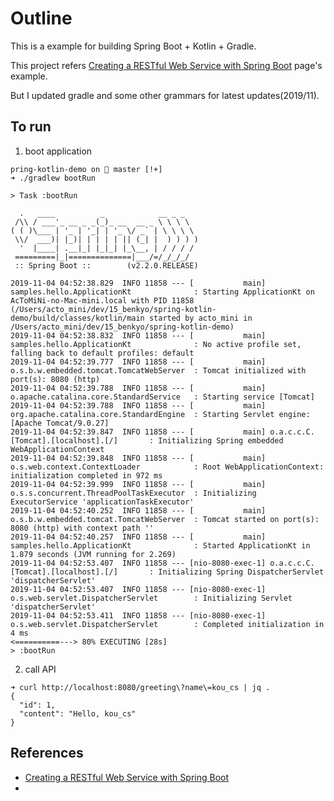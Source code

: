 # Outline

This is a example for building Spring Boot + Kotlin + Gradle.

This project refers [Creating a RESTful Web Service with Spring Boot](https://kotlinlang.org/docs/tutorials/spring-boot-restful.html) page's example.   

But I updated gradle and some other grammars for latest updates(2019/11).

## To run

1. boot application
```shell script
pring-kotlin-demo on  master [!+]
➜ ./gradlew bootRun

> Task :bootRun

  .   ____          _            __ _ _
 /\\ / ___'_ __ _ _(_)_ __  __ _ \ \ \ \
( ( )\___ | '_ | '_| | '_ \/ _` | \ \ \ \
 \\/  ___)| |_)| | | | | || (_| |  ) ) ) )
  '  |____| .__|_| |_|_| |_\__, | / / / /
 =========|_|==============|___/=/_/_/_/
 :: Spring Boot ::        (v2.2.0.RELEASE)

2019-11-04 04:52:38.829  INFO 11858 --- [           main] samples.hello.ApplicationKt              : Starting ApplicationKt on AcToMiNi-no-Mac-mini.local with PID 11858 (/Users/acto_mini/dev/15_benkyo/spring-kotlin-demo/build/classes/kotlin/main started by acto_mini in /Users/acto_mini/dev/15_benkyo/spring-kotlin-demo)
2019-11-04 04:52:38.832  INFO 11858 --- [           main] samples.hello.ApplicationKt              : No active profile set, falling back to default profiles: default
2019-11-04 04:52:39.777  INFO 11858 --- [           main] o.s.b.w.embedded.tomcat.TomcatWebServer  : Tomcat initialized with port(s): 8080 (http)
2019-11-04 04:52:39.788  INFO 11858 --- [           main] o.apache.catalina.core.StandardService   : Starting service [Tomcat]
2019-11-04 04:52:39.788  INFO 11858 --- [           main] org.apache.catalina.core.StandardEngine  : Starting Servlet engine: [Apache Tomcat/9.0.27]
2019-11-04 04:52:39.847  INFO 11858 --- [           main] o.a.c.c.C.[Tomcat].[localhost].[/]       : Initializing Spring embedded WebApplicationContext
2019-11-04 04:52:39.848  INFO 11858 --- [           main] o.s.web.context.ContextLoader            : Root WebApplicationContext: initialization completed in 972 ms
2019-11-04 04:52:39.999  INFO 11858 --- [           main] o.s.s.concurrent.ThreadPoolTaskExecutor  : Initializing ExecutorService 'applicationTaskExecutor'
2019-11-04 04:52:40.252  INFO 11858 --- [           main] o.s.b.w.embedded.tomcat.TomcatWebServer  : Tomcat started on port(s): 8080 (http) with context path ''
2019-11-04 04:52:40.257  INFO 11858 --- [           main] samples.hello.ApplicationKt              : Started ApplicationKt in 1.879 seconds (JVM running for 2.269)
2019-11-04 04:52:53.407  INFO 11858 --- [nio-8080-exec-1] o.a.c.c.C.[Tomcat].[localhost].[/]       : Initializing Spring DispatcherServlet 'dispatcherServlet'
2019-11-04 04:52:53.407  INFO 11858 --- [nio-8080-exec-1] o.s.web.servlet.DispatcherServlet        : Initializing Servlet 'dispatcherServlet'
2019-11-04 04:52:53.411  INFO 11858 --- [nio-8080-exec-1] o.s.web.servlet.DispatcherServlet        : Completed initialization in 4 ms
<==========---> 80% EXECUTING [28s]
> :bootRun

```

2. call API
```shell script
➜ curl http://localhost:8080/greeting\?name\=kou_cs | jq .
{
  "id": 1,
  "content": "Hello, kou_cs"
}
```

## References

- [Creating a RESTful Web Service with Spring Boot](https://kotlinlang.org/docs/tutorials/spring-boot-restful.html)
- []()
